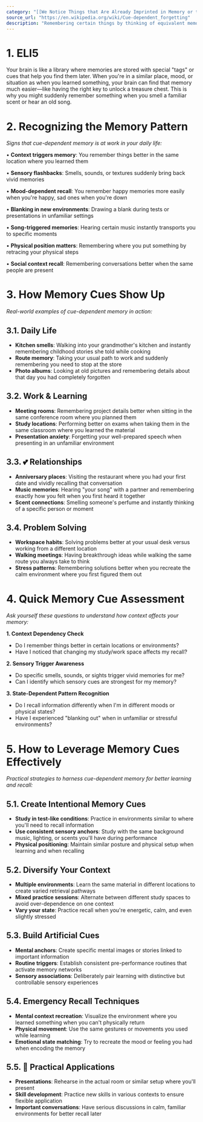 ```yaml
---
category: "[[We Notice Things that Are Already Imprinted in Memory or that Are Repeated Often]]"
source_url: "https://en.wikipedia.org/wiki/Cue-dependent_forgetting"
description: "Remembering certain things by thinking of equivalent memories."
---
```


# 1. ELI5

Your brain is like a library where memories are stored with special "tags" or cues that help you find them later. When you're in a similar place, mood, or situation as when you learned something, your brain can find that memory much easier—like having the right key to unlock a treasure chest. This is why you might suddenly remember something when you smell a familiar scent or hear an old song.

# 2. Recognizing the Memory Pattern

*Signs that cue-dependent memory is at work in your daily life:*

• **Context triggers memory**: You remember things better in the same location where you learned them

• **Sensory flashbacks**: Smells, sounds, or textures suddenly bring back vivid memories

• **Mood-dependent recall**: You remember happy memories more easily when you're happy, sad ones when you're down

• **Blanking in new environments**: Drawing a blank during tests or presentations in unfamiliar settings

• **Song-triggered memories**: Hearing certain music instantly transports you to specific moments

• **Physical position matters**: Remembering where you put something by retracing your physical steps

• **Social context recall**: Remembering conversations better when the same people are present

# 3. How Memory Cues Show Up

*Real-world examples of cue-dependent memory in action:*

## 3.1. **Daily Life**

- **Kitchen smells**: Walking into your grandmother's kitchen and instantly remembering childhood stories she told while cooking
- **Route memory**: Taking your usual path to work and suddenly remembering you need to stop at the store
- **Photo albums**: Looking at old pictures and remembering details about that day you had completely forgotten

## 3.2. **Work & Learning**

- **Meeting rooms**: Remembering project details better when sitting in the same conference room where you planned them
- **Study locations**: Performing better on exams when taking them in the same classroom where you learned the material
- **Presentation anxiety**: Forgetting your well-prepared speech when presenting in an unfamiliar environment

## 3.3. 💕 **Relationships**

- **Anniversary places**: Visiting the restaurant where you had your first date and vividly recalling that conversation
- **Music memories**: Hearing "your song" with a partner and remembering exactly how you felt when you first heard it together
- **Scent connections**: Smelling someone's perfume and instantly thinking of a specific person or moment

## 3.4. **Problem Solving**

- **Workspace habits**: Solving problems better at your usual desk versus working from a different location
- **Walking meetings**: Having breakthrough ideas while walking the same route you always take to think
- **Stress patterns**: Remembering solutions better when you recreate the calm environment where you first figured them out

# 4. Quick Memory Cue Assessment

*Ask yourself these questions to understand how context affects your memory:*

**1. Context Dependency Check**
   - Do I remember things better in certain locations or environments?
   - Have I noticed that changing my study/work space affects my recall?

**2. Sensory Trigger Awareness**
   - Do specific smells, sounds, or sights trigger vivid memories for me?
   - Can I identify which sensory cues are strongest for my memory?

**3. State-Dependent Pattern Recognition**
   - Do I recall information differently when I'm in different moods or physical states?
   - Have I experienced "blanking out" when in unfamiliar or stressful environments?

# 5. How to Leverage Memory Cues Effectively

*Practical strategies to harness cue-dependent memory for better learning and recall:*

## 5.1. **Create Intentional Memory Cues**

- **Study in test-like conditions**: Practice in environments similar to where you'll need to recall information
- **Use consistent sensory anchors**: Study with the same background music, lighting, or scents you'll have during performance
- **Physical positioning**: Maintain similar posture and physical setup when learning and when recalling

## 5.2. **Diversify Your Context**

- **Multiple environments**: Learn the same material in different locations to create varied retrieval pathways
- **Mixed practice sessions**: Alternate between different study spaces to avoid over-dependence on one context
- **Vary your state**: Practice recall when you're energetic, calm, and even slightly stressed

## 5.3. **Build Artificial Cues**

- **Mental anchors**: Create specific mental images or stories linked to important information
- **Routine triggers**: Establish consistent pre-performance routines that activate memory networks
- **Sensory associations**: Deliberately pair learning with distinctive but controllable sensory experiences

## 5.4. **Emergency Recall Techniques**

- **Mental context recreation**: Visualize the environment where you learned something when you can't physically return
- **Physical movement**: Use the same gestures or movements you used while learning
- **Emotional state matching**: Try to recreate the mood or feeling you had when encoding the memory

## 5.5. 📝 **Practical Applications**

- **Presentations**: Rehearse in the actual room or similar setup where you'll present
- **Skill development**: Practice new skills in various contexts to ensure flexible application
- **Important conversations**: Have serious discussions in calm, familiar environments for better recall later

